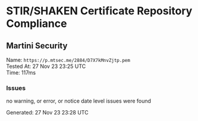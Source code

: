 # STIR/SHAKEN Certificate Repository Compliance

## Martini Security

Name: `https://p.mtsec.me/2884/D7X7kMnvZjtp.pem`\
Tested At: 27 Nov 23 23:25 UTC\
Time: 117ms

### Issues

no warning, or error, or notice date level issues were found

Generated: 27 Nov 23 23:28 UTC